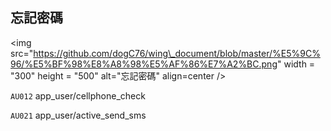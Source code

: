 ## 忘記密碼

&lt;img src="https://github.com/dogC76/wing\_document/blob/master/%E5%9C%96/%E5%BF%98%E8%A8%98%E5%AF%86%E7%A2%BC.png" width = "300" height = "500" alt="忘記密碼" align=center /&gt;    

 

`AU012` app\_user/cellphone\_check  

`AU021` app\_user/active\_send\_sms

